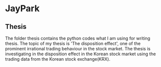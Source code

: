 # JayPark

## Thesis
The folder thesis contains the python codes what I am using for writing thesis.
The topic of my thesis is 'The disposition effect', one of the prominent irrational trading behaviour in the stock market. The thesis is investigating in the disposition effect in the Korean stock market using the trading data from the Korean stock exchange(KRX).

